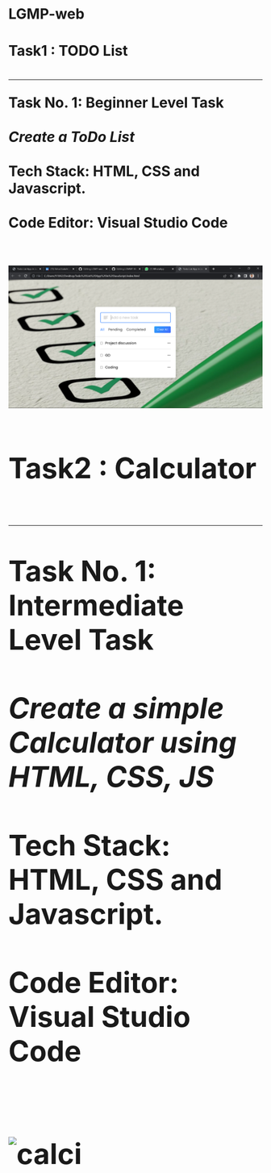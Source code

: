 
# LGMP-web

<h1><b>Task1 : TODO List</b><br><h1>
  <hr>
<b>Task No. 1: Beginner Level Task</b><br><br>
  <i><b>Create a ToDo List</b></i><br><br>
<b>Tech Stack:<b> HTML, CSS and Javascript.<br><br>
<b>Code Editor:<b> Visual Studio Code<br><br><br>
  <img src ="https://github.com/Fahad8421/LGMP-web/blob/main/Task1/SS.PNG" alt ="todolist">

  
  <h1><b>Task2 : Calculator</b><br><h1>
  <hr>
<b>Task No. 1: Intermediate Level Task</b><br><br>
  <i><b>Create a simple Calculator using HTML, CSS, JS</b></i><br><br>
<b>Tech Stack:<b> HTML, CSS and Javascript.<br><br>
<b>Code Editor:<b> Visual Studio Code<br><br><br>
  <img src ="" alt ="calci">
